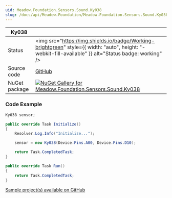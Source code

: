 ```yaml
---
uid: Meadow.Foundation.Sensors.Sound.Ky038
slug: /docs/api/Meadow.Foundation/Meadow.Foundation.Sensors.Sound.Ky038
---
```


| Ky038 | |
|--------|--------|
| Status | <img src="https://img.shields.io/badge/Working-brightgreen" style={{ width: "auto", height: "-webkit-fill-available" }} alt="Status badge: working" /> |
| Source code | [GitHub](https://github.com/WildernessLabs/Meadow.Foundation/tree/main/Source/Meadow.Foundation.Peripherals/Sensors.Sound.Ky038) |
| NuGet package | <a href="https://www.nuget.org/packages/Meadow.Foundation.Sensors.Sound.Ky038/" target="_blank"><img src="https://img.shields.io/nuget/v/Meadow.Foundation.Sensors.Sound.Ky038.svg?label=Meadow.Foundation.Sensors.Sound.Ky038" alt="NuGet Gallery for Meadow.Foundation.Sensors.Sound.Ky038" /></a> |

### Code Example

```csharp
Ky038 sensor;

public override Task Initialize()
{
    Resolver.Log.Info("Initialize...");

    sensor = new Ky038(Device.Pins.A00, Device.Pins.D10);

    return Task.CompletedTask;
}

public override Task Run()
{
    return Task.CompletedTask;
}

```

[Sample project(s) available on GitHub](https://github.com/WildernessLabs/Meadow.Foundation/tree/main/Source/Meadow.Foundation.Peripherals/Sensors.Sound.Ky038/Samples/Ky038_Sample)

